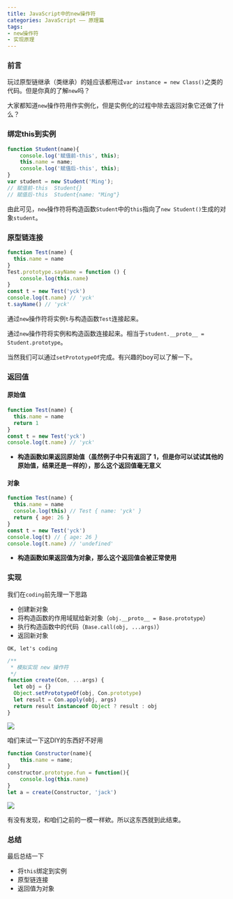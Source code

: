 ```yaml
---
title: JavaScript中的new操作符
categories: JavaScript —— 原理篇
tags: 
- new操作符
- 实现原理
---
```


### 前言

玩过原型链继承（类继承）的娃应该都用过`var instance = new Class()`之类的代码。但是你真的了解`new`吗？

大家都知道`new`操作符用作实例化，但是实例化的过程中除去返回对象它还做了什么？



### 绑定this到实例

```javascript
function Student(name){
    console.log('赋值前-this', this);
    this.name = name;
    console.log('赋值后-this', this);
}
var student = new Student('Ming');
// 赋值前-this  Student{}
// 赋值后-this  Student{name: "Ming"}
```

由此可见，`new`操作符将构造函数`Student`中的`this`指向了`new Student()`生成的对象`student`。

<!--more-->

### 原型链连接

```javascript
function Test(name) {
  this.name = name
}
Test.prototype.sayName = function () {
    console.log(this.name)
}
const t = new Test('yck')
console.log(t.name) // 'yck'
t.sayName() // 'yck'
```

通过`new`操作符将实例`t`与构造函数`Test`连接起来。

通过`new`操作符将实例和构造函数连接起来。相当于`student.__proto__ = Student.prototype`。



当然我们可以通过`setPrototypeOf`完成。有兴趣的boy可以了解一下。

### 返回值

#### 原始值

```javascript
function Test(name) {
  this.name = name
  return 1
}
const t = new Test('yck')
console.log(t.name) // 'yck'
```

- **构造函数如果返回原始值（虽然例子中只有返回了 1，但是你可以试试其他的原始值，结果还是一样的），那么这个返回值毫无意义**

#### 对象

```javascript
function Test(name) {
  this.name = name
  console.log(this) // Test { name: 'yck' }
  return { age: 26 }
}
const t = new Test('yck')
console.log(t) // { age: 26 }
console.log(t.name) // 'undefined'
```

- **构造函数如果返回值为对象，那么这个返回值会被正常使用**

### 实现

我们在`coding`前先理一下思路

- 创建新对象
- 将构造函数的作用域赋给新对象（`obj.__proto__ = Base.prototype`）
- 执行构造函数中的代码（`Base.call(obj, ...args)`）
- 返回新对象

`OK, let's coding`

```javascript
/**
 * 模拟实现 new 操作符
 */
function create(Con, ...args) {
  let obj = {}
  Object.setPrototypeOf(obj, Con.prototype)
  let result = Con.apply(obj, args)
  return result instanceof Object ? result : obj
}
```

![](https://pic.superbed.cn/item/5c989eb83a213b041714ed22)



咱们来试一下这DIY的东西好不好用

```javascript
function Constructor(name){
	this.name = name;
}
constructor.prototype.fun = function(){
	console.log(this.name)
}
let a = create(Constructor, 'jack')
```

![](https://pic.superbed.cn/item/5c95e71f3a213b0417ef5ccf)

有没有发现，和咱们之前的一模一样欸。所以这东西就到此结束。

### 总结

最后总结一下

- 将`this`绑定到实例
- 原型链连接
- 返回值为对象